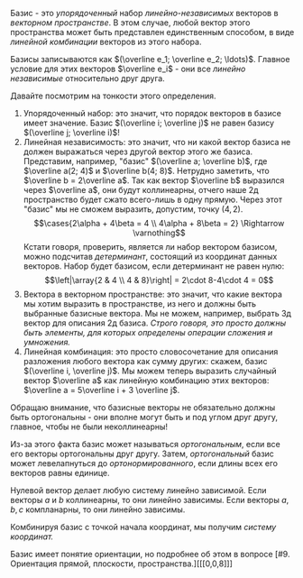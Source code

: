 Базис - это *упорядоченный* набор *линейно-независимых* векторов в *векторном пространстве*. В этом случае, любой вектор этого пространства может быть представлен единственным способом, в виде *линейной комбинации* векторов из этого набора.

Базисы записываются как $(\overline e_1; \overline e_2; \ldots)$. Главное условие для этих векторов $\overline e_i$ - они все *линейно независимые* относительно друг друга.

Давайте посмотрим на тонкости этого определения.
1. Упорядоченный набор: это значит, что порядок векторов в базисе имеет значение. Базис $(\overline i; \overline j)$ не равен базису $(\overline j; \overline i)$!
2. Линейная независимость: это значит, что ни какой вектор базиса не должен выражаться через другой вектор этого же базиса. Представим, например, "базис" $(\overline a; \overline b)$, где $\overline a(2; 4)$ и $\overline b(4; 8)$. Нетрудно заметить, что $\overline b = 2\overline a$. Так как вектор $\overline b$ выразился через $\overline a$, они будут коллинеарны, отчего наше 2д пространство будет сжато всего-лишь в одну прямую. Через этот "базис" мы не сможем выразить, допустим, точку $(4, 2)$. $$\cases{2\alpha + 4\beta = 4 \\ 4\alpha + 8\beta = 2} \Rightarrow \varnothing$$Кстати говоря, проверить, является ли набор вектором базисом, можно подсчитав *детерминант*, состоящий из координат данных векторов. Набор будет базисом, если детерминант не равен нулю: $$\left|\array{2 & 4 \\ 4 & 8}\right| = 2\cdot 8-4\cdot 4 = 0$$
3. Вектора в векторном пространстве: это значит, что какие вектора мы хотим выразить в пространстве, из него и должны быть выбранные базисные вектора. Мы не можем, например, выбрать 3д вектор для описания 2д базиса. *Строго говоря, это просто должны быть элементы, для которых определены операции сложения и умножения.*
4. Линейная комбинация: это просто словосочетание для описания разложения любого вектора как сумму других: скажем, базис $(\overline i, \overline j)$. Мы можем теперь выразить случайный вектор $\overline a$ как линейную комбинацию этих векторов: $\overline a = 5\overline i + 3 \overline j$.

Обращаю внимание, что базисные векторы не обязательно должны быть ортогональны - они вполне могут быть и под углом друг другу, главное, чтобы не были неколлинеарны!

Из-за этого факта базис может называться *ортогональным*, если все его векторы ортогональны друг другу. Затем, *ортогональный* базис может левелапнуться до *ортонормированного*, если длины всех его векторов равны единице.

Нулевой вектор делает любую систему линейно зависимой.
Если векторы $a$ и $b$ коллинеарны, то они линейно зависимы.
Если векторы $a,b,c$ компланарны, то они линейно зависимы.

Комбинируя базис с точкой начала координат, мы получим *систему координат.*

Базис имеет понятие ориентации, но подробнее об этом в вопросе [#9. Ориентация прямой, плоскости, пространства.][[[0,0,8]]]